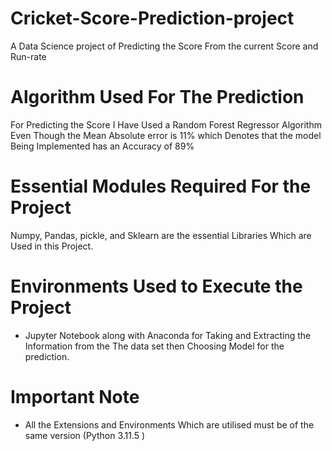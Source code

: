 # Cricket-Score-Prediction-project
A Data Science project of Predicting  the Score From the current Score and Run-rate 
# Algorithm Used For The Prediction
For Predicting the Score I Have Used a Random Forest Regressor Algorithm  Even Though the Mean Absolute 
error is 11% which Denotes that the model Being Implemented has an Accuracy of 89%
# Essential Modules Required For the Project
Numpy, Pandas, pickle, and Sklearn are the essential Libraries Which are Used in this Project.
# Environments Used to Execute the Project
* Jupyter Notebook along with Anaconda for Taking and Extracting the Information from the
  The data set then Choosing Model for the prediction.
# Important Note
* All the Extensions and Environments Which are utilised must be of the same version (Python 3.11.5 )
  
